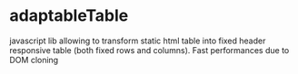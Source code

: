 # adaptableTable
javascript lib allowing to transform static html table into fixed header responsive table (both fixed rows and columns). Fast performances due to DOM cloning
